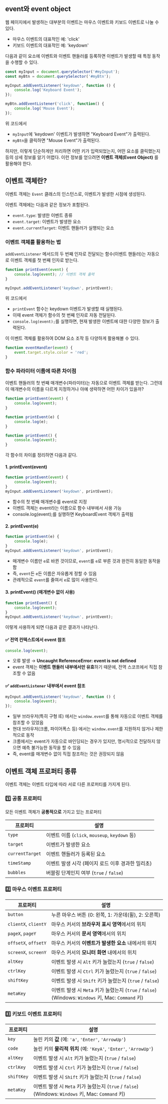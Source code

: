 ## event와 event object
웹 페이지에서 발생하는 대부분의 이벤트는 마우스 이벤트와 키보드 이벤트로 나눌 수 있다.
- 마우스 이벤트의 대표적인 예: 'click'
- 키보드 이벤트의 대표적인 예: 'keydown'

다음과 같이 요소에 이벤트와 이벤트 핸들러를 등록하면 이벤트가 발생할 때 특정 동작을 수행할 수 있다.

```js
const myInput = document.querySelector('#myInput');
const myBtn = document.querySelector('#myBtn');

myInput.addEventListener('keydown', function () {
    console.log('Keyboard Event');
});

myBtn.addEventListener('click', function() {
    console.log('Mouse Event');
});
```

위 코드에서
- `myInput`에 'keydown' 이벤트가 발생하면 "Keyboard Event"가 출력된다.
- `myBtn`을 클릭하면 "Mouse Event"가 출력된다.

하지만, 이렇게 단순하게만 처리하면 어떤 키가 입력되었는지, 어떤 요소를 클릭했는지 등의 상세 정보를 알기 어렵다.
이런 정보를 얻으려면 **이벤트 객체(Event Object)** 를 활용해야 한다.

## 이벤트 객체란?
이벤트 객체는 `Event` 클래스의 인스턴스로, 이벤트가 발생한 시점에 생성된다.

이벤트 객체에는 다음과 같은 정보가 포함된다.
- `event.type`: 발생한 이벤트 종류
- `event.target`: 이벤트가 발생한 요소
- `event.currentTarget`: 이벤트 핸들러가 실행되는 요소

### 이벤트 객체를 활용하는 법

`addEventListener` 메서드의 두 번째 인자로 전달되는 함수(이벤트 핸들러)는 자동으로 이벤트 객체를 첫 번째 인자로 받는다.

```js
function printEvent(event) {
    console.log(event); // 이벤트 객체 출력
}

myInput.addEventListener('keydown', printEvent);
```

위 코드에서
- `printEvent` 함수는 keydown 이벤트가 발생할 때 실행된다.
- 이때 event 객체가 함수의 첫 번째 인자로 자동 전달된다.
- `console.log(event);`를 실행하면, 현재 발생한 이벤트에 대한 다양한 정보가 출력된다.

이 이벤트 객체를 활용하여 DOM 요소 조작 등 다양하게 활용해볼 수 있다.

```js
function eventHandler(event) {
    event.target.style.color = 'red';
}
```

### 함수 파라미터 이름에 따른 차이점
이벤트 핸들러의 첫 번째 매개변수(파라미터)는 자동으로 이벤트 객체를 받는다.
그런데 이 매개변수의 이름을 다르게 지정하거나 아예 생략하면 어떤 차이가 있을까?

```js
function printEvent(event) {
    console.log(event);
}

function printEvent(e) {
    console.log(e);
}

function printEvent() {
    console.log(event);
}
```

각 함수의 차이를 정리하면 다음과 같다.

#### 1. printEvent(event)
```js
function printEvent(event) {
    console.log(event);
}
myInput.addEventListener('keydown', printEvent);
```
- 함수의 첫 번째 매개변수를 event로 지정
- 이벤트 객체는 event라는 이름으로 함수 내부에서 사용 가능
- console.log(event);를 실행하면 KeyboardEvent 객체가 출력됨

#### 2. printEvent(e)
```js
function printEvent(e) {
    console.log(e);
}
myInput.addEventListener('keydown', printEvent);
```
- 매개변수 이름만 `e`로 바뀐 것이므로, `event`를 `e`로 부른 것과 완전히 동일한 동작을 함
- 즉, `event`든 `e`든 이름은 자유롭게 정할 수 있음
- 관례적으로 `event`를 줄여서 `e`로 많이 사용한다.

#### 3. printEvent() (매개변수 없이 사용)
```js
function printEvent() {
    console.log(event);
}
myInput.addEventListener('keydown', printEvent);
```
이렇게 사용하게 되면 다음과 같은 결과가 나타난다.

#### ✅ 전역 컨텍스트에서 event 참조
```js
console.log(event);
```
- 오류 발생 → **Uncaught ReferenceError: event is not defined**
- event 객체는 **이벤트 핸들러 내부에서만 유효**하기 때문에, 전역 스코프에서 직접 참조할 수 없음

#### ✅ `addEventListener` 내부에서 event 참조
```js
myInput.addEventListener('keydown', function () {
    console.log(event);
});
```
- 일부 브라우저(특히 구형 IE) 에서는 `window.event`를 통해 자동으로 이벤트 객체를 참조할 수 있었음
- 현대 브라우저(크롬, 파이어폭스 등) 에서는 `window.event`를 지원하지 않거나 제한적으로 동작
- 크롬에서는 event가 자동으로 바인딩되는 경우가 있지만, 명시적으로 전달하지 않으면 예측 불가능한 동작을 할 수 있음
- 즉, event를 매개변수 없이 직접 참조하는 것은 권장되지 않음

## 이벤트 객체 프로퍼티 종류
이벤트 객체는 이벤트 타입에 따라 서로 다른 프로퍼티를 가지게 된다.

### 1️⃣ 공통 프로퍼티  
모든 이벤트 객체가 **공통적으로** 가지고 있는 프로퍼티

| 프로퍼티 | 설명 |
|---------|------|
| `type` | 이벤트 이름 (`click`, `mouseup`, `keydown` 등) |
| `target` | 이벤트가 발생한 요소 |
| `currentTarget` | 이벤트 핸들러가 등록된 요소 |
| `timeStamp` | 이벤트 발생 시각 (페이지 로드 이후 경과한 밀리초) |
| `bubbles` | 버블링 단계인지 여부 (`true` / `false`) |

### 2️⃣ 마우스 이벤트 프로퍼티  

| 프로퍼티 | 설명 |
|----------|------|
| `button` | 누른 마우스 버튼 (0: 왼쪽, 1: 가운데(휠), 2: 오른쪽) |
| `clientX`, `clientY` | 마우스 커서의 **브라우저 표시 영역**에서의 위치 |
| `pageX`, `pageY` | 마우스 커서의 **문서 영역**에서의 위치 |
| `offsetX`, `offsetY` | 마우스 커서의 **이벤트가 발생한 요소** 내에서의 위치 |
| `screenX`, `screenY` | 마우스 커서의 **모니터 화면** 내에서의 위치 |
| `altKey` | 이벤트 발생 시 `Alt` 키가 눌렸는지 (`true` / `false`) |
| `ctrlKey` | 이벤트 발생 시 `Ctrl` 키가 눌렸는지 (`true` / `false`) |
| `shiftKey` | 이벤트 발생 시 `Shift` 키가 눌렸는지 (`true` / `false`) |
| `metaKey` | 이벤트 발생 시 `Meta` 키가 눌렸는지 (`true` / `false`) <br> (Windows: `Windows` 키, Mac: `Command` 키) |

### 3️⃣ 키보드 이벤트 프로퍼티   

| 프로퍼티 | 설명 |
|----------|------|
| `key` | 눌린 키의 **값** (예: `'a'`, `'Enter'`, `'ArrowUp'`) |
| `code` | 눌린 키의 **물리적 위치** (예: `'KeyA'`, `'Enter'`, `'ArrowUp'`) |
| `altKey` | 이벤트 발생 시 `Alt` 키가 눌렸는지 (`true` / `false`) |
| `ctrlKey` | 이벤트 발생 시 `Ctrl` 키가 눌렸는지 (`true` / `false`) |
| `shiftKey` | 이벤트 발생 시 `Shift` 키가 눌렸는지 (`true` / `false`) |
| `metaKey` | 이벤트 발생 시 `Meta` 키가 눌렸는지 (`true` / `false`) <br> (Windows: `Windows` 키, Mac: `Command` 키) |